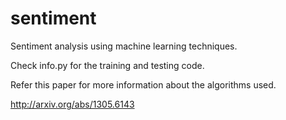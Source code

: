 sentiment
=========

Sentiment analysis using machine learning techniques.

Check info.py for the training and testing code.

Refer this paper for more information about the algorithms used.

http://arxiv.org/abs/1305.6143
